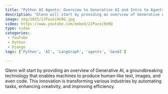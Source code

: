 ```yaml
---
title: "Python AI Agents: Overview to Generative AI and Intro to Agents"
description: "Glenn will start by providing an overview of Generative AI, a groundbreaking technology that enables machines to produce human-like text, images, and even code. This innovation is transforming various industries by automating tasks, enhancing creativity, and improving efficiency."
image: img/2025/2JPazei9e9Q.jpg
video: https://www.youtube.com/embed/2JPazei9e9Q
type: video
categories:
 - YouTube
 - Python
 - Django
tags: ['Python', 'AI', 'LangGraph', 'agents', 'GenAI']

---
```


Glenn will start by providing an overview of Generative AI, a groundbreaking technology that enables machines to produce human-like text, images, and even code. This innovation is transforming various industries by automating tasks, enhancing creativity, and improving efficiency.
